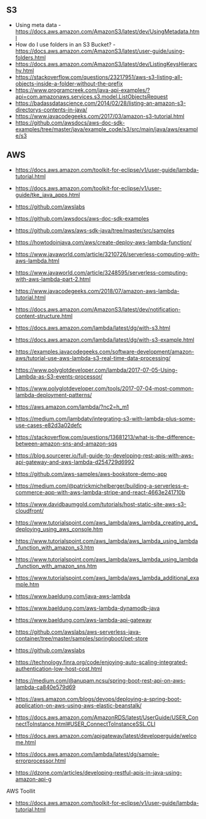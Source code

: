 S3 
----
* Using meta data - https://docs.aws.amazon.com/AmazonS3/latest/dev/UsingMetadata.html
* How do I use folders in an S3 Bucket? - https://docs.aws.amazon.com/AmazonS3/latest/user-guide/using-folders.html
* https://docs.aws.amazon.com/AmazonS3/latest/dev/ListingKeysHierarchy.html
* https://stackoverflow.com/questions/23217951/aws-s3-listing-all-objects-inside-a-folder-without-the-prefix
* https://www.programcreek.com/java-api-examples/?api=com.amazonaws.services.s3.model.ListObjectsRequest
* https://badassdatascience.com/2014/02/28/listing-an-amazon-s3-directorys-contents-in-java/
* https://www.javacodegeeks.com/2017/03/amazon-s3-tutorial.html
* https://github.com/awsdocs/aws-doc-sdk-examples/tree/master/java/example_code/s3/src/main/java/aws/example/s3


AWS
----
* https://docs.aws.amazon.com/toolkit-for-eclipse/v1/user-guide/lambda-tutorial.html
* https://docs.aws.amazon.com/toolkit-for-eclipse/v1/user-guide/tke_java_apps.html
* https://github.com/awslabs
* https://github.com/awsdocs/aws-doc-sdk-examples
* https://github.com/aws/aws-sdk-java/tree/master/src/samples
* https://howtodoinjava.com/aws/create-deploy-aws-lambda-function/
* https://www.javaworld.com/article/3210726/serverless-computing-with-aws-lambda.html
* https://www.javaworld.com/article/3248595/serverless-computing-with-aws-lambda-part-2.html

* https://www.javacodegeeks.com/2018/07/amazon-aws-lambda-tutorial.html
* https://docs.aws.amazon.com/AmazonS3/latest/dev/notification-content-structure.html

* https://docs.aws.amazon.com/lambda/latest/dg/with-s3.html
* https://docs.aws.amazon.com/lambda/latest/dg/with-s3-example.html

* https://examples.javacodegeeks.com/software-development/amazon-aws/tutorial-use-aws-lambda-s3-real-time-data-processing/

* https://www.polyglotdeveloper.com/lambda/2017-07-05-Using-Lambda-as-S3-events-processor/
* https://www.polyglotdeveloper.com/tools/2017-07-04-most-common-lambda-deployment-patterns/
* https://aws.amazon.com/lambda/?nc2=h_m1

* https://medium.com/lambdatv/integrating-s3-with-lambda-plus-some-use-cases-e82d3a02defc


* https://stackoverflow.com/questions/13681213/what-is-the-difference-between-amazon-sns-and-amazon-sqs

* https://blog.sourcerer.io/full-guide-to-developing-rest-apis-with-aws-api-gateway-and-aws-lambda-d254729d6992

* https://github.com/aws-samples/aws-bookstore-demo-app

* https://medium.com/@patrickmichelberger/building-a-serverless-e-commerce-app-with-aws-lambda-stripe-and-react-4663e241710b
* https://www.davidbaumgold.com/tutorials/host-static-site-aws-s3-cloudfront/

* https://www.tutorialspoint.com/aws_lambda/aws_lambda_creating_and_deploying_using_aws_console.htm
* https://www.tutorialspoint.com/aws_lambda/aws_lambda_using_lambda_function_with_amazon_s3.htm
* https://www.tutorialspoint.com/aws_lambda/aws_lambda_using_lambda_function_with_amazon_sns.htm
* https://www.tutorialspoint.com/aws_lambda/aws_lambda_additional_example.htm

* https://www.baeldung.com/java-aws-lambda
* https://www.baeldung.com/aws-lambda-dynamodb-java
* https://www.baeldung.com/aws-lambda-api-gateway

* https://github.com/awslabs/aws-serverless-java-container/tree/master/samples/springboot/pet-store
* https://github.com/awslabs

* https://technology.finra.org/code/enjoying-auto-scaling-integrated-authentication-low-host-cost.html
* https://medium.com/@anupam.ncsu/spring-boot-rest-api-on-aws-lambda-ca840e579d69

* https://aws.amazon.com/blogs/devops/deploying-a-spring-boot-application-on-aws-using-aws-elastic-beanstalk/
* https://docs.aws.amazon.com/AmazonRDS/latest/UserGuide/USER_ConnectToInstance.html#USER_ConnectToInstanceSSL.CLI
* https://docs.aws.amazon.com/apigateway/latest/developerguide/welcome.html
* https://docs.aws.amazon.com/lambda/latest/dg/sample-errorprocessor.html

* https://dzone.com/articles/developing-restful-apis-in-java-using-amazon-api-g


AWS Toollit
* https://docs.aws.amazon.com/toolkit-for-eclipse/v1/user-guide/lambda-tutorial.html
